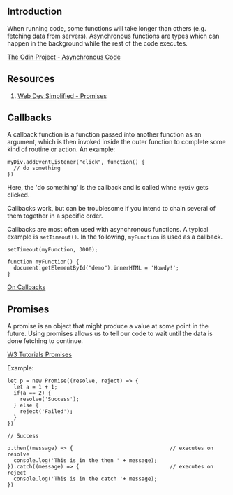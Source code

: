 ## Introduction

When running code, some functions will take longer than others (e.g. fetching data from servers). Asynchronous functions are types which can happen in the background while the rest of the code executes.

[The Odin Project - Asynchronous Code](https://www.theodinproject.com/lessons/node-path-javascript-asynchronous-code)

## Resources

1. [Web Dev Simplified - Promises](https://www.youtube.com/watch?v=DHvZLI7Db8E)

## Callbacks

A callback function is a function passed into another function as an argument, which is then invoked inside the outer function to complete some kind of routine or action. An example: 

    myDiv.addEventListener("click", function() {
      // do something
    })

Here, the 'do something' is the callback and is called whne ```myDiv``` gets clicked.

Callbacks work, but can be troublesome if you intend to chain several of them together in a specific order. 

Callbacks are most often used with asynchronous functions. A typical example is ```setTimeout()```. In the following, ```myFunction``` is used as a callback.

    setTimeout(myFunction, 3000);

    function myFunction() {
      document.getElementById("demo").innerHTML = 'Howdy!';
    }

[On Callbacks](https://github.com/maxogden/art-of-node#callbacks)

## Promises

A promise is an object that might produce a value at some point in the future. Using promises allows us to tell our code to wait until the data is done fetching to continue. 

[W3 Tutorials Promises](https://www.w3schools.com/js/js_promise.asp)

Example:

    let p = new Promise((resolve, reject) => {
      let a = 1 + 1;
      if(a == 2) {
        resolve('Success');
      } else {
        reject('Failed');
      }
    })

    // Success

    p.then((message) => {                               // executes on resolve
      console.log('This is in the then ' + message);
    }).catch((message) => {                             // executes on reject
      console.log('This is in the catch '+ message);
    })